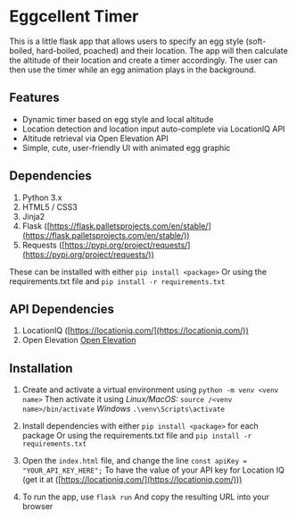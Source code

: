 # Eggcellent Timer 

This is a little flask app that allows users to specify an egg style (soft-boiled, hard-boiled, poached) and their location. The app will then calculate the altitude of their location and create a timer accordingly. The user can then use the timer while an egg animation plays in the background.


## Features
* Dynamic timer based on egg style and local altitude
* Location detection and location input auto-complete via LocationIQ API
* Altitude retrieval via Open Elevation API
* Simple, cute, user-friendly UI with animated egg graphic


## Dependencies 
1. Python 3.x
2. HTML5 / CSS3
3. Jinja2
4. Flask ([https://flask.palletsprojects.com/en/stable/](https://flask.palletsprojects.com/en/stable/))  
5. Requests ([https://pypi.org/project/requests/](https://pypi.org/project/requests/))  


These can be installed with either
``` pip install <package> ```
Or using the requirements.txt file and 
``` pip install -r requirements.txt ```


## API Dependencies
1. LocationIQ ([https://locationiq.com/](https://locationiq.com/))
2. Open Elevation [Open Elevation](https://open-elevation.com/)

## Installation
1. Create and activate a virtual environment using 
``` python -m venv <venv name> ```
Then activate it using 
*Linux/MacOS:*
``` source /<venv name>/bin/activate ```
*Windows* 
``` .\venv\Scripts\activate ```


2. Install dependencies with either 
``` pip install <package> ``` for each package
Or using the requirements.txt file and 
``` pip install -r  requirements.txt ```


3. Open the ``` index.html ``` file, and change the line 
``` const apiKey = "YOUR_API_KEY_HERE"; ```
To have the value of your API key for Location IQ (get it at ([https://locationiq.com/](https://locationiq.com/)))


4. To run the app, use 
``` flask run ```
And copy the resulting URL into your browser 







